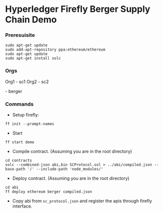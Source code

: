 # Hyperledger Firefly Berger Supply Chain Demo

### Preresuisite
```
sudo apt-get update
sudo add-apt-repository ppa:ethereum/ethereum
sudo apt-get update
sudo apt-get install solc
```

### Orgs 
Org1 - sc1
Org2 - sc2

<Stack Name> - berger

### Commands

- Setup firefly:
```
ff init --prompt-names
```
- Start 
```
ff start demo
```
- Compile contract. (Assuming you are in the root directory)
```
cd contracts
solc --combined-json abi,bin SCProtocol.sol > ../abi/compiled.json --base-path '/' --include-path 'node_modules/'
```
- Deploy contract. (Assuming you are in the root directory)
```
cd abi
ff deploy ethereum berger compiled.json
```
- Copy abi from `sc_protocol.json` and register the apis through firefly interface.